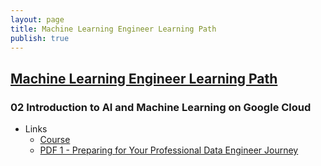 ```yaml
---
layout: page
title: Machine Learning Engineer Learning Path
publish: true
---
```


## [Machine Learning Engineer Learning Path](https://www.cloudskillsboost.google/paths/17)

### 02 Introduction to AI and Machine Learning on Google Cloud

- Links
  - [Course](https://www.cloudskillsboost.google/paths/17/course_templates/593)
  - [PDF 1 - Preparing for Your Professional Data Engineer Journey](pdf/gcp-pmle-02-1.pdf)